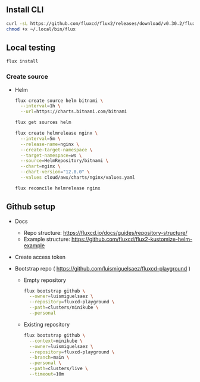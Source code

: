 
## Install CLI

```bash
curl -sL https://github.com/fluxcd/flux2/releases/download/v0.30.2/flux_0.30.2_linux_amd64.tar.gz -o ~/.local/bin/flux
chmod +x ~/.local/bin/flux
```

## Local testing

```bash
flux install
```

### Create source

- Helm
  ```bash
  flux create source helm bitnami \
    --interval=1h \
    --url=https://charts.bitnami.com/bitnami

  flux get sources helm

  flux create helmrelease nginx \
    --interval=5m \
    --release-name=nginx \
    --create-target-namespace \
    --target-namespace=ws \
    --source=HelmRepository/bitnami \
    --chart=nginx \
    --chart-version="12.0.0" \
    --values cloud/aws/charts/nginx/values.yaml

  flux reconcile helmrelease nginx
  ```

## Github setup

- Docs
  - Repo structure: https://fluxcd.io/docs/guides/repository-structure/
  - Example structure: https://github.com/fluxcd/flux2-kustomize-helm-example

- Create access token

- Bootstrap repo ( https://github.com/luismiguelsaez/fluxcd-playground )

  - Empty repository
    ```bash
    flux bootstrap github \
      --owner=luismiguelsaez \
      --repository=fluxcd-playground \
      --path=clusters/minikube \
      --personal
    ```
  - Existing repository
    ```bash
    flux bootstrap github \
      --context=minikube \
      --owner=luismiguelsaez \
      --repository=fluxcd-playground \
      --branch=main \
      --personal \
      --path=clusters/live \
      --timeout=10m
    ```
